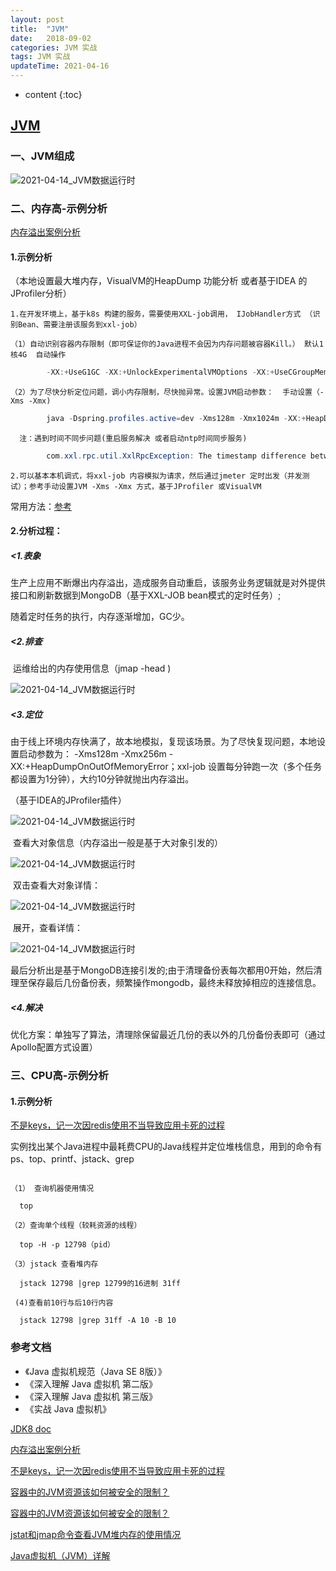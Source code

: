 ```yaml
---
layout: post
title:  "JVM"
date:   2018-09-02 
categories: JVM 实战
tags: JVM 实战
updateTime: 2021-04-16
---
```


* content
{:toc}

## [JVM](https://baike.baidu.com/item/JVM/2902369?fr=aladdin)


### 一、JVM组成

![2021-04-14_JVM数据运行时](\image\jvm\2021-04-14_JVM数据运行时.png)


### 二、内存高-示例分析

[内存溢出案例分析](https://crossoverjie.top/2018/08/29/java-senior/OOM-Disruptor/)

#### 1.示例分析

（本地设置最大堆内存，VisualVM的HeapDump 功能分析 或者基于IDEA 的 JProfiler分析）

	1.在开发环境上，基于k8s 构建的服务，需要使用XXL-job调用， IJobHandler方式 （识别Bean、需要注册该服务到xxl-job）   
	
	（1）自动识别容器内存限制（即可保证你的Java进程不会因为内存问题被容器Kill。） 默认1核4G  自动操作

```java
		-XX:+UseG1GC -XX:+UnlockExperimentalVMOptions -XX:+UseCGroupMemoryLimitForHeap -XX:MaxRAMFraction=1 
```

	（2）为了尽快分析定位问题，调小内存限制，尽快抛异常。设置JVM启动参数：  手动设置（-Xms -Xmx)
```java
		java -Dspring.profiles.active=dev -Xms128m -Xmx1024m -XX:+HeapDumpOnOutOfMemoryError -Djava.awt.headless=true -Djava.net.preferIPv4Stack=true -verbose:gc -Xloggc:/data/logs/md-refresh-data-service/gc.log -jar /data/app.jar
```
	  注：遇到时间不同步问题(重启服务解决 或者启动ntp时间同步服务)
```java
		com.xxl.rpc.util.XxlRpcException: The timestamp difference between admin and executor exceeds the limit. at
```

	2.可以基本本机调式，将xxl-job 内容模拟为请求，然后通过jmeter 定时出发（并发测试）；参考手动设置JVM -Xms -Xmx 方式，基于JProfiler 或VisualVM

常用方法：[参考](https://zhuanlan.zhihu.com/p/140539622)

#### 2.分析过程： 

##### <1.表象

​         生产上应用不断爆出内存溢出，造成服务自动重启，该服务业务逻辑就是对外提供接口和刷新数据到MongoDB（基于XXL-JOB bean模式的定时任务）;

随着定时任务的执行，内存逐渐增加，GC少。

##### <2.排查

​        运维给出的内存使用信息（jmap -head <pid>)

![2021-04-14_JVM数据运行时](\image\jvm\2021-04-16_内存溢出表象.png)

##### <3.定位

​        由于线上环境内存快满了，故本地模拟，复现该场景。为了尽快复现问题，本地设置启动参数为：  -Xms128m -Xmx256m -XX:+HeapDumpOnOutOfMemoryError；xxl-job 设置每分钟跑一次（多个任务都设置为1分钟），大约10分钟就抛出内存溢出。

（基于IDEA的JProfiler插件）

![2021-04-14_JVM数据运行时](\image\jvm\2021-04-16_内存溢出表象.png)

​       查看大对象信息（内存溢出一般是基于大对象引发的）

![2021-04-14_JVM数据运行时](\image\jvm\2021-04-16_内存溢出_查看大对象1.png)

​       双击查看大对象详情：

![2021-04-14_JVM数据运行时](\image\jvm\2021-04-16_内存溢出_查看大对象2.png)

​      展开，查看详情：

![2021-04-14_JVM数据运行时](\image\jvm\2021-04-16_内存溢出_查看大对象3.png)

​      最后分析出是基于MongoDB连接引发的;由于清理备份表每次都用0开始，然后清理至保存最后几份备份表，频繁操作mongodb，最终未释放掉相应的连接信息。

##### <4.解决

​      优化方案：单独写了算法，清理除保留最近几份的表以外的几份备份表即可（通过Apollo配置方式设置）





### 三、CPU高-示例分析

#### 1.示例分析

[不是keys，记一次因redis使用不当导致应用卡死的过程](https://mp.weixin.qq.com/s/_8BMBlvBBXfdVao3gkIemg)

实例找出某个Java进程中最耗费CPU的Java线程并定位堆栈信息，用到的命令有ps、top、printf、jstack、grep

```

（1） 查询机器使用情况
  
  top

（2）查询单个线程（较耗资源的线程）

  top -H -p 12798（pid）

（3）jstack 查看堆内存

  jstack 12798 |grep 12799的16进制 31ff

 (4)查看前10行与后10行内容

  jstack 12798 |grep 31ff -A 10 -B 10

```


### 参考文档

* 《Java 虚拟机规范（Java SE 8版）》 
* 《深入理解 Java 虚拟机 第二版》 
* 《深入理解 Java 虚拟机 第三版》
* 《实战 Java 虚拟机》

[JDK8 doc](https://docs.oracle.com/javase/8/docs/index.html)

[内存溢出案例分析](https://crossoverjie.top/2018/08/29/java-senior/OOM-Disruptor/)

[不是keys，记一次因redis使用不当导致应用卡死的过程](https://mp.weixin.qq.com/s/_8BMBlvBBXfdVao3gkIemg)

[容器中的JVM资源该如何被安全的限制？](https://blog.csdn.net/M2l0ZgSsVc7r69eFdTj/article/details/87128319)

[容器中的JVM资源该如何被安全的限制？](https://qingmu.io/2018/12/17/How-to-securely-limit-JVM-resources-in-a-container/)

[jstat和jmap命令查看JVM堆内存的使用情况](https://zhuanlan.zhihu.com/p/140539622)

[Java虚拟机（JVM）详解](https://blog.csdn.net/qq_41701956/article/details/81664921)